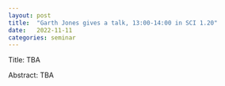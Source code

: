 ```yaml
---
layout: post
title:  "Garth Jones gives a talk, 13:00-14:00 in SCI 1.20"
date:   2022-11-11
categories: seminar
---
```

Title: TBA

Abstract: TBA

